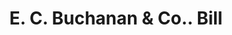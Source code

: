 ---
doi: 10.7916/D8NW0WCK
date_other: '1902'
date_other_textual: '1902'
form: printed ephemera
genre:
- Invoices
name:
- E. C. Buchanan & Co.
object_in_context_url: https://biggert.cul.columbia.edu/items/view/ave_biggert_01561
subject_hierarchical_geographic:
- Memphis, Tennessee, United States
subject_name:
- E. C. Buchanan & Co.
title: E. C. Buchanan & Co.. Bill
sort_title: E. C. Buchanan & Co.. Bill
call_number: ave_biggert_01561
coordinates:
- 35.1175,-89.97111111111111
pid: ave_biggert_01561
identifiers: ave_biggert_01561
permalink: /biggert/ave_biggert_01561/
layout: iiif-image-page
---